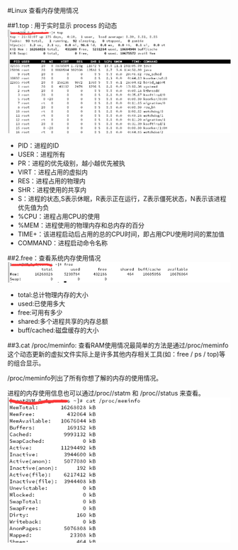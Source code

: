 #Linux 查看内存使用情况

##1.top  : 用于实时显示 process 的动态
![](./pic/top.png)
- PID：进程的ID
- USER：进程所有
- PR：进程的优先级别，越小越优先被执
- VIRT：进程占用的虚拟内
- RES：进程占用的物理内
- SHR：进程使用的共享内
- S：进程的状态,S表示休眠，R表示正在运行，Z表示僵死状态，N表示该进程优先值为负
- %CPU：进程占用CPU的使用
- %MEM：进程使用的物理内存和总内存的百分
- TIME+：该进程启动后占用的总的CPU时间，即占用CPU使用时间的累加值
- COMMAND：进程启动命令名称

##2.free：查看系统内存使用情况
![](./pic/free.png)
- total:总计物理内存的大小
- used:已使用多大
- free:可用有多少
- shared:多个进程共享的内存总额
- buff/cached:磁盘缓存的大小

##3.cat /proc/meminfo: 查看RAM使用情况最简单的方法是通过/proc/meminfo
这个动态更新的虚拟文件实际上是许多其他内存相关工具(如：free / ps / top)等的组合显示。

/proc/meminfo列出了所有你想了解的内存的使用情况。

进程的内存使用信息也可以通过/proc/<pid>/statm 和 /proc/<pid>/status 来查看。
![](./pic/cat-proc_meminfo.png)